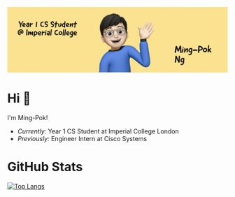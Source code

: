 ![Banner Image](./banner.png)

# Hi 👋

I'm Ming-Pok!
- <i>Currently:</i> Year 1 CS Student at Imperial College London
- <i>Previously:</i> Engineer Intern at Cisco Systems

# GitHub Stats

[![Top Langs](https://github-readme-stats.vercel.app/api/top-langs/?username=mp-ng&langs_count=10&layout=compact&theme=algolia)](https://github.com/seyhanvankhan)
